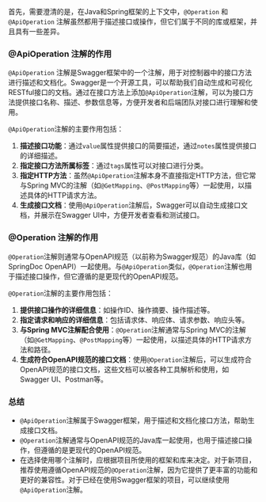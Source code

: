 首先，需要澄清的是，在Java和Spring框架的上下文中，`@Operation` 和 `@ApiOperation` 注解虽然都用于描述接口或操作，但它们属于不同的库或框架，并且具有一些差异。

### @ApiOperation 注解的作用

`@ApiOperation` 注解是Swagger框架中的一个注解，用于对控制器中的接口方法进行描述和文档化。Swagger是一个开源工具，可以帮助我们自动生成和可视化RESTful接口的文档。通过在接口方法上添加`@ApiOperation`注解，可以为接口方法提供接口名称、描述、参数信息等，方便开发者和后端团队对接口进行理解和使用。

`@ApiOperation`注解的主要作用包括：

1. **描述接口功能**：通过`value`属性提供接口的简要描述，通过`notes`属性提供接口的详细描述。
2. **指定接口方法所属标签**：通过`tags`属性可以对接口进行分类。
3. **指定HTTP方法**：虽然`@ApiOperation`注解本身不直接指定HTTP方法，但它常与Spring MVC的注解（如`@GetMapping`、`@PostMapping`等）一起使用，以描述具体的HTTP请求方法。
4. **生成接口文档**：使用`@ApiOperation`注解后，Swagger可以自动生成接口文档，并展示在Swagger UI中，方便开发者查看和测试接口。

### @Operation 注解的作用

`@Operation`注解则通常与OpenAPI规范（以前称为Swagger规范）的Java库（如SpringDoc OpenAPI）一起使用。与`@ApiOperation`类似，`@Operation`注解也用于描述接口操作，但它遵循的是更现代的OpenAPI规范。

`@Operation`注解的主要作用包括：

1. **提供接口操作的详细信息**：如操作ID、操作摘要、操作描述等。
2. **指定请求和响应的详细信息**：包括请求体、响应体、请求参数、响应头等。
3. **与Spring MVC注解配合使用**：`@Operation`注解通常与Spring MVC的注解（如`@GetMapping`、`@PostMapping`等）一起使用，以描述具体的HTTP请求方法和路径。
4. **生成符合OpenAPI规范的接口文档**：使用`@Operation`注解后，可以生成符合OpenAPI规范的接口文档，这些文档可以被各种工具解析和使用，如Swagger UI、Postman等。

### 总结

- `@ApiOperation`注解属于Swagger框架，用于描述和文档化接口方法，帮助生成接口文档。
- `@Operation`注解通常与OpenAPI规范的Java库一起使用，也用于描述接口操作，但遵循的是更现代的OpenAPI规范。
- 在选择使用哪个注解时，应根据项目所使用的框架和库来决定。对于新项目，推荐使用遵循OpenAPI规范的`@Operation`注解，因为它提供了更丰富的功能和更好的兼容性。对于已经在使用Swagger框架的项目，可以继续使用`@ApiOperation`注解。